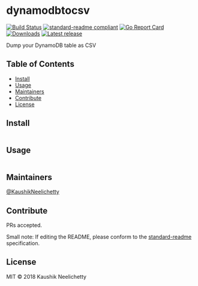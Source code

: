 # dynamodbtocsv

[![Build Status](https://travis-ci.org/KaushikNeelichetty/dynamodbtocsv.svg?branch=master)](https://travis-ci.org/KaushikNeelichetty/dynamodbtocsv)
[![standard-readme compliant](https://img.shields.io/badge/standard--readme-OK-green.svg?style=flat-square)](https://github.com/RichardLitt/standard-readme)
[![Go Report Card](https://goreportcard.com/badge/github.com/KaushikNeelichetty/dynamodbtocsv)](https://goreportcard.com/report/github.com/KaushikNeelichetty/dynamodbtocsv)
[![Downloads](https://img.shields.io/github/downloads/KaushikNeelichetty/dynamodbtocsv/latest/total.svg)](https://github.com/KaushikNeelichetty/dynamodbtocsv/releases)
[![Latest release](https://img.shields.io/github/release/KaushikNeelichetty/dynamodbtocsv.svg)](https://github.com/KaushikNeelichetty/dynamodbtocsv/releases)

Dump your DynamoDB table as CSV

## Table of Contents

- [Install](#install)
- [Usage](#usage)
- [Maintainers](#maintainers)
- [Contribute](#contribute)
- [License](#license)

## Install

```
```

## Usage

```
```

## Maintainers

[@KaushikNeelichetty](https://github.com/KaushikNeelichetty)

## Contribute

PRs accepted.

Small note: If editing the README, please conform to the [standard-readme](https://github.com/RichardLitt/standard-readme) specification.

## License

MIT © 2018 Kaushik Neelichetty
